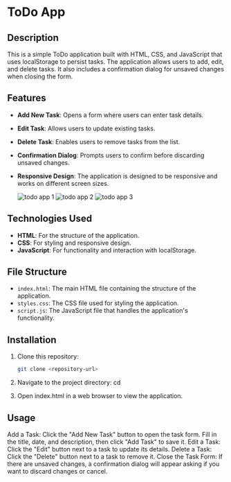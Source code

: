 # ToDo App

## Description

This is a simple ToDo application built with HTML, CSS, and JavaScript that uses localStorage to persist tasks. The application allows users to add, edit, and delete tasks. It also includes a confirmation dialog for unsaved changes when closing the form.

## Features

- **Add New Task**: Opens a form where users can enter task details.
- **Edit Task**: Allows users to update existing tasks.
- **Delete Task**: Enables users to remove tasks from the list.
- **Confirmation Dialog**: Prompts users to confirm before discarding unsaved changes.
- **Responsive Design**: The application is designed to be responsive and works on different screen sizes.

  ![todo app 1](https://github.com/user-attachments/assets/c18269d7-d631-4b0d-b5e0-3a8cf7a6c233)
![todo app 2](https://github.com/user-attachments/assets/0934ba88-b205-4795-904f-90ca556477c1)
![todo app 3](https://github.com/user-attachments/assets/090bd05d-e99d-43b3-b15b-b103c593d5aa)


## Technologies Used

- **HTML**: For the structure of the application.
- **CSS**: For styling and responsive design.
- **JavaScript**: For functionality and interaction with localStorage.

## File Structure

- `index.html`: The main HTML file containing the structure of the application.
- `styles.css`: The CSS file used for styling the application.
- `script.js`: The JavaScript file that handles the application's functionality.

## Installation

1. Clone this repository:
   ```bash
   git clone <repository-url>

2. Navigate to the project directory:
  cd <project-directory>

3. Open index.html in a web browser to view the application.

## Usage
Add a Task: Click the "Add New Task" button to open the task form. Fill in the title, date, and description, then click "Add Task" to save it.
Edit a Task: Click the "Edit" button next to a task to update its details.
Delete a Task: Click the "Delete" button next to a task to remove it.
Close the Task Form: If there are unsaved changes, a confirmation dialog will appear asking if you want to discard changes or cancel.
